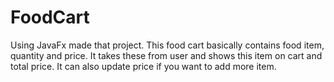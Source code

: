 # FoodCart
Using JavaFx made that project. This food cart basically contains food item, quantity and price. It takes these from user and shows this item on cart and total price. It can also update price if you want to add more item. 
